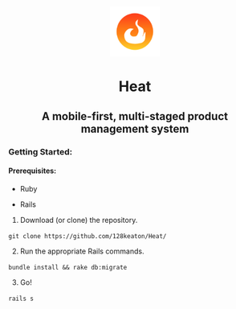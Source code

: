 <p align="center">
<img width=100 height=100 src="https://github.com/128keaton/Heat/blob/master/app/assets/images/logo-alt.png">
</p>
<h1 align="center">Heat</h1>
<h2 align="center"> A mobile-first, multi-staged product management system</h2>

### Getting Started:

#### Prerequisites:

* Ruby

* Rails 


1. Download (or clone) the repository.

`git clone https://github.com/128keaton/Heat/`

2. Run the appropriate Rails commands.

`bundle install && rake db:migrate`

3. Go!

`rails s`
